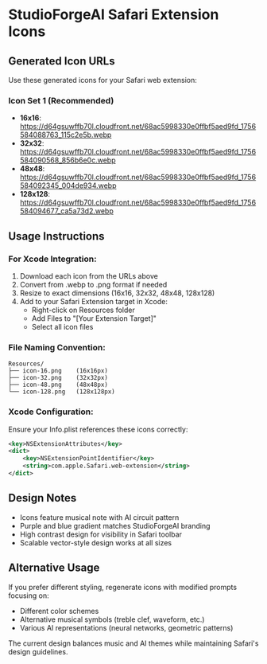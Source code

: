 # StudioForgeAI Safari Extension Icons

## Generated Icon URLs
Use these generated icons for your Safari web extension:

### Icon Set 1 (Recommended)
- **16x16**: https://d64gsuwffb70l.cloudfront.net/68ac5998330e0ffbf5aed9fd_1756584088763_115c2e5b.webp
- **32x32**: https://d64gsuwffb70l.cloudfront.net/68ac5998330e0ffbf5aed9fd_1756584090568_856b6e0c.webp
- **48x48**: https://d64gsuwffb70l.cloudfront.net/68ac5998330e0ffbf5aed9fd_1756584092345_004de934.webp
- **128x128**: https://d64gsuwffb70l.cloudfront.net/68ac5998330e0ffbf5aed9fd_1756584094677_ca5a73d2.webp

## Usage Instructions

### For Xcode Integration:
1. Download each icon from the URLs above
2. Convert from .webp to .png format if needed
3. Resize to exact dimensions (16x16, 32x32, 48x48, 128x128)
4. Add to your Safari Extension target in Xcode:
   - Right-click on Resources folder
   - Add Files to "[Your Extension Target]"
   - Select all icon files

### File Naming Convention:
```
Resources/
├── icon-16.png    (16x16px)
├── icon-32.png    (32x32px) 
├── icon-48.png    (48x48px)
└── icon-128.png   (128x128px)
```

### Xcode Configuration:
Ensure your Info.plist references these icons correctly:
```xml
<key>NSExtensionAttributes</key>
<dict>
    <key>NSExtensionPointIdentifier</key>
    <string>com.apple.Safari.web-extension</string>
</dict>
```

## Design Notes
- Icons feature musical note with AI circuit pattern
- Purple and blue gradient matches StudioForgeAI branding
- High contrast design for visibility in Safari toolbar
- Scalable vector-style design works at all sizes

## Alternative Usage
If you prefer different styling, regenerate icons with modified prompts focusing on:
- Different color schemes
- Alternative musical symbols (treble clef, waveform, etc.)
- Various AI representations (neural networks, geometric patterns)

The current design balances music and AI themes while maintaining Safari's design guidelines.